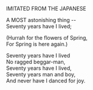 IMITATED FROM THE JAPANESE  
  
A MOST astonishing thing --  
Seventy years have I lived;  
  
(Hurrah for the flowers of Spring,  
For Spring is here again.)  
  
Seventy years have I lived  
No ragged beggar-man,  
Seventy years have I lived,  
Seventy years man and boy,  
And never have I danced for joy.  
